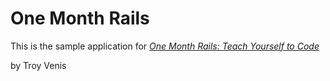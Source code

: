 # One Month Rails

This is the sample application for
[*One Month Rails:  Teach Yourself to Code*](http:onemonthrails.com)

by Troy Venis